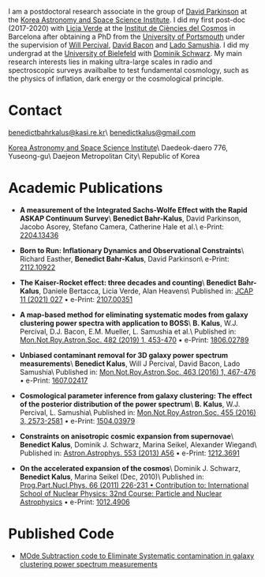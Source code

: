 I am a postdoctoral research associate in the group of [David Parkinson](http://www.mtheory.co.uk/wordpress/david/) at the [Korea Astronomy and Space Science Institute](http://cosmology.kasi.re.kr/index.php). I did my first post-doc (2017-2020) with [Licia Verde](https://liciaverde.icc.ub.edu/) at the [Institut de Ciències del Cosmos](https://icc.ub.edu/) in Barcelona after obtaining a PhD from the [University of Portsmouth](https://www.port.ac.uk/research/research-centres-and-groups/institute-of-cosmology-and-gravitation) under the supervision of [Will Percival](https://uwaterloo.ca/physics-astronomy/people-profiles/will-percival), [David Bacon](https://www.port.ac.uk/about-us/structure-and-governance/our-people/our-staff/david-bacon) and [Lado Samushia](https://www.phys.ksu.edu/people/tt-faculty/samushia.html). I did my undergrad at the [University of Bielefeld](https://www2.physik.uni-bielefeld.de/542.html?&L=1) with [Dominik Schwarz](https://www.physik.uni-bielefeld.de/~dschwarz/). My main research interests lies in making ultra-large scales in radio and spectroscopic surveys availbalbe to test fundamental cosmology, such as the physics of inflation, dark energy or the cosmological principle. 

# Contact
[benedictbahrkalus@kasi.re.kr](mailto:benedictbahrkalus@kasi.re.kr)\\
[benedictkalus@gmail.com](mailto:benedictkalus@gmail.com)

[Korea Astronomy and Space Science Institute](http://cosmology.kasi.re.kr/index.php)\\
Daedeok-daero 776, Yuseong-gu\\
Daejeon Metropolitan City\\
Republic of Korea

# Academic Publications

- **A measurement of the Integrated Sachs-Wolfe Effect with the Rapid ASKAP Continuum Survey**\\
  **Benedict Bahr-Kalus**, David Parkinson, Jacobo Asorey, Stefano Camera, Catherine Hale et al.\\
  e-Print: [2204.13436](https://arxiv.org/abs/2204.13436)

- **Born to Run: Inflationary Dynamics and Observational Constraints**\\
  Richard Easther, **Benedict Bahr-Kalus**, David Parkinson\\
  e-Print: [2112.10922](https://arxiv.org/abs/2112.10922)

- **The Kaiser-Rocket effect: three decades and counting**\\
  **Benedict Bahr-Kalus**, Daniele Bertacca, Licia Verde, Alan Heavens\\
  Published in: [JCAP 11 (2021) 027](https://doi.org/10.1088/1475-7516/2021/11/027) • e-Print: [2107.00351](https://arxiv.org/abs/2107.00351)
  
- **A map-based method for eliminating systematic modes from galaxy clustering power spectra with application to BOSS**\\
  **B. Kalus**, W.J. Percival, D.J. Bacon, E.M. Mueller, L. Samushia et al.\\
  Published in: [Mon.Not.Roy.Astron.Soc. 482 (2019) 1, 453-470](https://doi.org/10.1093/mnras/sty2655) • e-Print: [1806.02789](https://arxiv.org/abs/1806.02789)
  
- **Unbiased contaminant removal for 3D galaxy power spectrum measurements**\\
  **Benedict Kalus**, Will J Percival, David Bacon, Lado Samushia\\
  Published in: [Mon.Not.Roy.Astron.Soc. 463 (2016) 1, 467-476](https://doi.org/10.1093/mnras/stw2008) • e-Print: [1607.02417](https://arxiv.org/abs/1607.02417)
  
- **Cosmological parameter inference from galaxy clustering: The effect of the posterior distribution of the power spectrum**\\
  **B. Kalus**, W.J. Percival, L. Samushia\\
  Published in: [Mon.Not.Roy.Astron.Soc. 455 (2016) 3, 2573-2581](https://doi.org/10.1093/mnras/stv2307) • e-Print: [1504.03979](https://arxiv.org/abs/1504.03979)
  
- **Constraints on anisotropic cosmic expansion from supernovae**\\
  **Benedict Kalus**, Dominik J. Schwarz, Marina Seikel, Alexander Wiegand\\
  Published in: [Astron.Astrophys. 553 (2013) A56](https://doi.org/10.1051/0004-6361/201220928) • e-Print: [1212.3691](https://arxiv.org/abs/1212.3691)
  
- **On the accelerated expansion of the cosmos**\\
  Dominik J. Schwarz, **Benedict Kalus**, Marina Seikel (Dec, 2010)\\
  Published in: [Prog.Part.Nucl.Phys. 66 (2011) 226-231 • Contribution to: International School of Nuclear Physics: 32nd Course: Particle and Nuclear Astrophysics](https://doi.org/10.1016/j.ppnp.2011.01.011) • e-Print: [1012.4906](https://arxiv.org/abs/1012.4906)

# Published Code
- [MOde Subtraction code to Eliminate Systematic contamination in galaxy clustering power spectrum measurements](https://github.com/KalusB/Moses)
